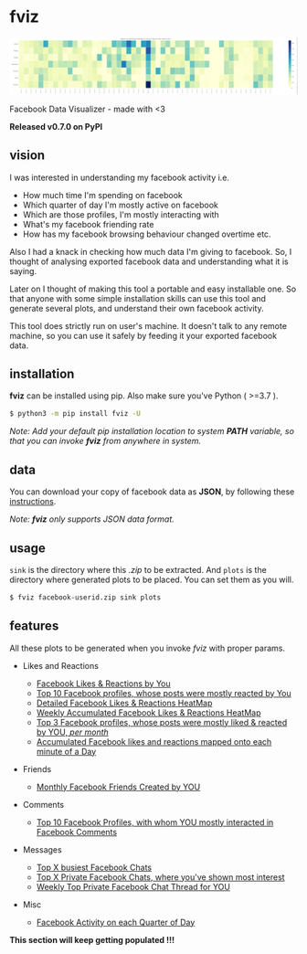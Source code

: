 # fviz

![banner](./ss/banner.png)

Facebook Data Visualizer - made with &lt;3

**Released v0.7.0 on PyPI**

## vision

I was interested in understanding my facebook activity i.e. 

- How much time I'm spending on facebook
- Which quarter of day I'm mostly active on facebook
- Which are those profiles, I'm mostly interacting with
- What's my facebook friending rate
- How has my facebook browsing behaviour changed overtime etc.

Also I had a knack in checking how much data I'm giving to facebook. So, I thought of analysing exported facebook data and understanding what it is saying. 

Later on I thought of making this tool a portable and easy installable one. So that anyone with some simple installation skills can use this tool and generate several plots, and understand their own facebook activity.

This tool does strictly run on user's machine. It doesn't talk to any remote machine, so you can use it safely by feeding it your exported facebook data.

## installation

**fviz** can be installed using pip. Also make sure you've Python ( >=3.7 ).

```bash
$ python3 -m pip install fviz -U
```

_Note: Add your default pip installation location to system **PATH** variable, so that you can invoke **fviz** from anywhere in system._

## data

You can download your copy of facebook data as **JSON**, by following these [instructions](https://www.facebook.com/help/212802592074644).

_Note: **fviz** only supports JSON data format._

## usage

`sink` is the directory where this *.zip* to be extracted. And `plots` is the directory where generated plots to be placed. You can set them as you will.

```bash
$ fviz facebook-userid.zip sink plots
```

## features

All these plots to be generated when you invoke *fviz* with proper params.

- Likes and Reactions
    - [Facebook Likes & Reactions by You](./docs/reactionsByYou.md)
    - [Top 10 Facebook profiles, whose posts were mostly reacted by You](./docs/top10ProfilesWithMostlyReactedPostsByYou.md)
    - [Detailed Facebook Likes & Reactions HeatMap](./docs/detailedReactionsHeatMap.md)
    - [Weekly Accumulated Facebook Likes & Reactions HeatMap](./docs/weeklyAccumulatedReactionsHeatMap.md)
    - [Top 3 Facebook profiles, whose posts were mostly liked & reacted by YOU, _per month_](./docs/top3ProfilesWithMonthlyMostReactedPosts.md)
    - [Accumulated Facebook likes and reactions mapped onto each minute of a Day](./docs/accumulatedAcivityInEachMinuteOfDay.md)

- Friends
    - [Monthly Facebook Friends Created by YOU](./docs/monthlyFriendingRate.md)

- Comments
    - [Top 10 Facebook Profiles, with whom YOU mostly interacted in Facebook Comments](./docs/top10ProfilesWithMostlyCommentedPostsByYou.md)

- Messages
    - [Top X busiest Facebook Chats](./docs/top15FacebookChatsWithMostMessages.md)
    - [Top X Private Facebook Chats, where you've shown most interest](./docs/top10PrivateFacebookChatsWithHighestContributionFromYOU.md)
    - [Weekly Top Private Facebook Chat Thread for YOU](./docs/weeklyTopPrivateFacebookChatThreadForYou.md)

- Misc
    - [Facebook Activity on each Quarter of Day](./docs/facebookActivityOnEachQuarterOfDay.md)


**This section will keep getting populated !!!**
